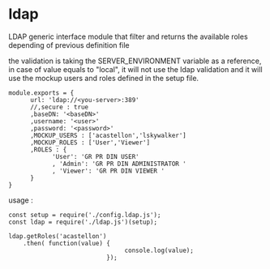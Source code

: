 # ldap
LDAP generic interface module that filter and returns the available roles depending of previous definition file

the validation is taking the SERVER_ENVIRONMENT variable as a reference, 
in case of value equals to "local", it will not use the ldap validation and it will use 
the mockup users and roles defined in the setup file.

    module.exports = {
          url: 'ldap://<you-server>:389'
          //,secure : true
          ,baseDN: '<baseDN>'
          ,username: '<user>'
          ,password: '<password>'
          ,MOCKUP_USERS : ['acastellon','lskywalker']
          ,MOCKUP_ROLES : ['User','Viewer']
          ,ROLES : {
                'User': 'GR PR DIN USER'
                , 'Admin': 'GR PR DIN ADMINISTRATOR '
                , 'Viewer': 'GR PR DIN VIEWER '
          }
    } 

usage : 

    const setup = require('./config.ldap.js');
    const ldap = require('./ldap.js')(setup);
    
    ldap.getRoles('acastellon')
        .then( function(value) { 
                                    console.log(value); 
                               });
